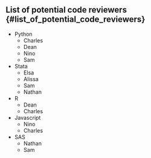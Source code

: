 ## List of potential code reviewers {#list_of_potential_code_reviewers}

-   Python
    -   Charles
    -   Dean
    -   Nino
    -   Sam
-   Stata
    -   Elsa
    -   Alissa
    -   Sam
    -   Nathan
-   R
    -   Dean
    -   Charles
-   Javascript
    -   Nino
    -   Charles
-   SAS
    -   Nathan
    -   Sam